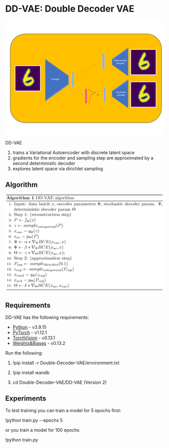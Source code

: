 # DD-VAE: Double Decoder VAE

![Image](Double-Decoder-VAE.png)

DD-VAE 
1. trains a Variational Autoencoder with discrete latent space 
2. gradients for the encoder and sampling step are approximated by a second deterministic decoder
3. explores latent space via dirichlet sampling

## Algorithm

![Image](Alg-DD-VAE.png)

## Requirements

DD-VAE has the following requirements:

* [Python](https://www.python.org/) - v3.9.15
* [PyTorch](https://pytorch.org/) - v1.12.1
* [TorchVision](https://pytorch.org/vision/stable/index.html) - v0.13.1
* [Weights&Biases](https://wandb.ai/) - v0.13.2

Run the following:

1. !pip install -r Double-Decoder-VAE/environment.txt

2. !pip install wandb

3. cd Double-Decoder-VAE/DD-VAE (Version 2)

## Experiments

To test training you can train a model for 5 epochs first:

!python train.py --epochs 5

or you train a model for 100 epochs

!python train.py
